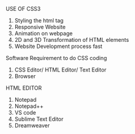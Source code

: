 USE OF CSS3
1. Styling the html tag
2. Responsive Website
3. Animation on webpage
4. 2D and 3D Transformation of HTML elements
5. Website Development process fast


Software Requirement to do CSS coding

1. CSS Editor/ HTML Editor/ Text Editor
2. Browser

HTML EDITOR

1. Notepad
2. Notepad++
3. VS code
4. Sublime Text Editor
5. Dreamweaver